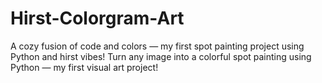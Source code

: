 # Hirst-Colorgram-Art
A cozy fusion of code and colors — my first spot painting project using Python and hirst vibes!  Turn any image into a colorful spot painting using Python — my first visual art project!
